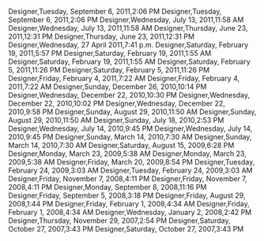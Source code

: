 ﻿Designer,Tuesday, September 6, 2011,2:06 PMDesigner,Tuesday, September 6, 2011,2:06 PMDesigner,Wednesday, July 13, 2011,11:58 AMDesigner,Wednesday, July 13, 2011,11:58 AMDesigner,Thursday, June 23, 2011,12:31 PMDesigner,Thursday, June 23, 2011,12:31 PMDesigner,Wednesday, 27 April 2011,7:41 p.m.Designer,Saturday, February 19, 2011,5:57 PMDesigner,Saturday, February 19, 2011,1:55 AMDesigner,Saturday, February 19, 2011,1:55 AMDesigner,Saturday, February 5, 2011,11:26 PMDesigner,Saturday, February 5, 2011,11:26 PMDesigner,Friday, February 4, 2011,7:22 AMDesigner,Friday, February 4, 2011,7:22 AMDesigner,Sunday, December 26, 2010,10:14 PMDesigner,Wednesday, December 22, 2010,10:30 PMDesigner,Wednesday, December 22, 2010,10:02 PMDesigner,Wednesday, December 22, 2010,9:58 PMDesigner,Sunday, August 29, 2010,11:50 AMDesigner,Sunday, August 29, 2010,11:50 AMDesigner,Sunday, July 18, 2010,2:53 PMDesigner,Wednesday, July 14, 2010,9:45 PMDesigner,Wednesday, July 14, 2010,9:45 PMDesigner,Sunday, March 14, 2010,7:30 AMDesigner,Sunday, March 14, 2010,7:30 AMDesigner,Saturday, August 15, 2009,6:28 PMDesigner,Monday, March 23, 2009,5:38 AMDesigner,Monday, March 23, 2009,5:38 AMDesigner,Friday, March 20, 2009,8:54 PMDesigner,Tuesday, February 24, 2009,3:03 AMDesigner,Tuesday, February 24, 2009,3:03 AMDesigner,Friday, November 7, 2008,4:11 PMDesigner,Friday, November 7, 2008,4:11 PMDesigner,Monday, September 8, 2008,11:16 PMDesigner,Friday, September 5, 2008,3:18 PMDesigner,Friday, August 29, 2008,1:44 PMDesigner,Friday, February 1, 2008,4:34 AMDesigner,Friday, February 1, 2008,4:34 AMDesigner,Wednesday, January 2, 2008,2:42 PMDesigner,Thursday, November 29, 2007,2:54 PMDesigner,Saturday, October 27, 2007,3:43 PMDesigner,Saturday, October 27, 2007,3:43 PM
